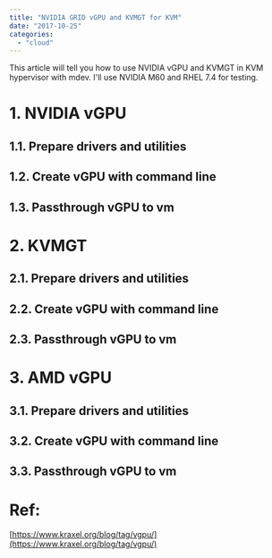 ```yaml
---
title: "NVIDIA GRID vGPU and KVMGT for KVM"
date: "2017-10-25"
categories: 
  - "cloud"
---
```


This article will tell you how to use NVIDIA vGPU and KVMGT in KVM hypervisor with mdev. I'll use NVIDIA M60 and RHEL 7.4 for testing.

# 1\. NVIDIA vGPU

## 1.1. Prepare drivers and utilities

## 1.2. Create vGPU with command line

## 1.3. Passthrough vGPU to vm

# 2\. KVMGT

## 2.1. Prepare drivers and utilities

## 2.2. Create vGPU with command line

## 2.3. Passthrough vGPU to vm

# 3\. AMD vGPU

## 3.1. Prepare drivers and utilities

## 3.2. Create vGPU with command line

## 3.3. Passthrough vGPU to vm

# Ref:

[https://www.kraxel.org/blog/tag/vgpu/](https://www.kraxel.org/blog/tag/vgpu/)
